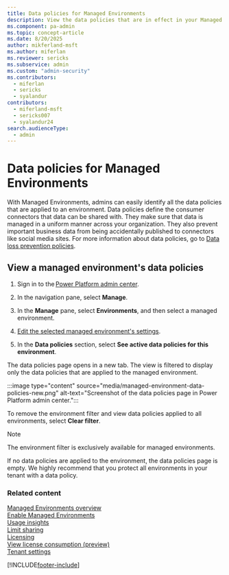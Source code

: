 ```yaml
---
title: Data policies for Managed Environments
description: View the data policies that are in effect in your Managed Environments.
ms.component: pa-admin
ms.topic: concept-article
ms.date: 8/20/2025
author: mikferland-msft
ms.author: miferlan
ms.reviewer: sericks
ms.subservice: admin
ms.custom: "admin-security"
ms.contributors:
  - miferlan
  - sericks
  - syalandur
contributors:
  - miferland-msft
  - sericks007
  - syalandur24
search.audienceType: 
  - admin
---
```


# Data policies for Managed Environments

With Managed Environments, admins can easily identify all the data policies that are applied to an environment. Data policies define the consumer connectors that data can be shared with. They make sure that data is managed in a uniform manner across your organization. They also prevent important business data from being accidentally published to connectors like social media sites. For more information about data policies, go to [Data loss prevention policies](wp-data-loss-prevention.md).

## View a managed environment's data policies

1. Sign in to the [Power Platform admin center](https://admin.powerplatform.com).

2. In the navigation pane, select **Manage**.

3. In the **Manage** pane, select **Environments**, and then select a managed environment.

4. [Edit the selected managed environment's settings](managed-environment-enable.md#enable-or-edit-managed-environments-in-the-admin-center).

1. In the **Data policies** section, select **See active data policies for this environment**.

The data policies page opens in a new tab. The view is filtered to display only the data policies that are applied to the managed environment.

:::image type="content" source="media/managed-environment-data-policies-new.png" alt-text="Screenshot of the data policies page in Power Platform admin center.":::

To remove the environment filter and view data policies applied to all environments, select **Clear filter**.

> [!NOTE]
> The environment filter is exclusively available for managed environments.

If no data policies are applied to the environment, the data policies page is empty. We highly recommend that you protect all environments in your tenant with a data policy.

### Related content

[Managed Environments overview](managed-environment-overview.md)  <br />
[Enable Managed Environments](managed-environment-enable.md)  <br />
[Usage insights](managed-environment-usage-insights.md)  <br />
[Limit sharing](managed-environment-sharing-limits.md)  <br />
[Licensing](managed-environment-licensing.md)  <br />
[View license consumption (preview)](view-license-consumption-issues.md) <br />
[Tenant settings](tenant-settings.md)


[!INCLUDE[footer-include](../includes/footer-banner.md)]
